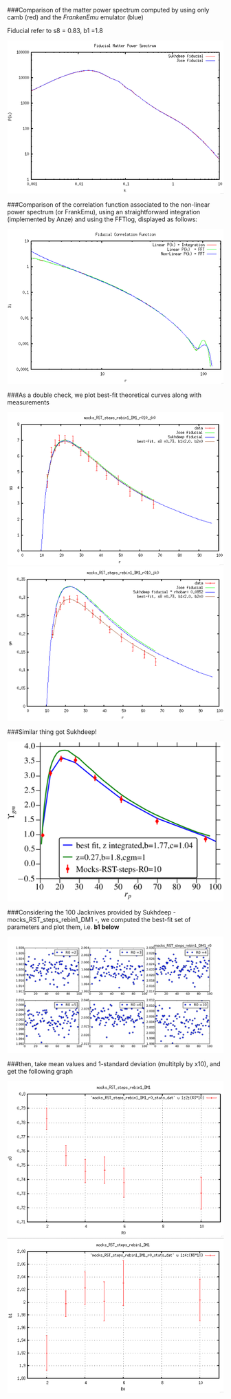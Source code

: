 ###Comparison of the matter power spectrum computed by using only camb (red) and the *FrankenEmu*  emulator (blue)


Fiducial refer to s8 = 0.83, b1 =1.8

![](https://github.com/ja-vazquez/Upsilon/blob/master/Results/Pk.jpg)

###Comparison of the correlation function associated to the non-linear power spectrum (or FrankEmu), using an straightforward integration (implemented by Anze) and using the FFTlog, displayed as follows: 


![](https://github.com/ja-vazquez/Upsilon/blob/master/Results/Xi.jpg)

###As a double check, we plot best-fit theoretical curves along with measurements

![](https://github.com/ja-vazquez/Upsilon/blob/master/Results/gg.jpg) 
![](https://github.com/ja-vazquez/Upsilon/blob/master/Results/gm.jpg) 

###Similar thing got Sukhdeep!

![](https://github.com/ja-vazquez/Upsilon/blob/master/Results/gm_Sukhdeep.jpg)



###Considering the 100 Jacknives provided by Sukhdeep - mocks_RST_steps_rebin1_DM1 -, we computed the best-fit set of parameters and plot them, i.e. **b1 below**


![](https://github.com/ja-vazquez/Upsilon/blob/master/Results/Jk_r10.jpg)


###then, take mean values and 1-standard deviation (multitply by x10), and get the following graph


![](https://github.com/ja-vazquez/Upsilon/blob/master/Results/s8.jpg)
![](https://github.com/ja-vazquez/Upsilon/blob/master/Results/b1.jpg)





